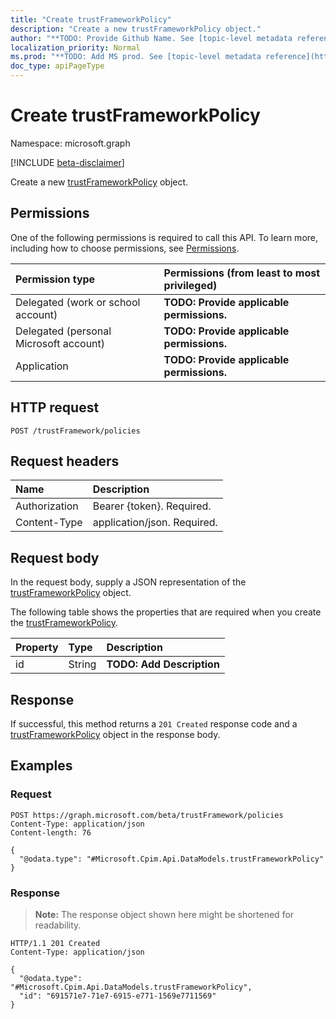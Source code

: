 ```yaml
---
title: "Create trustFrameworkPolicy"
description: "Create a new trustFrameworkPolicy object."
author: "**TODO: Provide Github Name. See [topic-level metadata reference](https://msgo.azurewebsites.net/add/document/guidelines/metadata.html#topic-level-metadata)**"
localization_priority: Normal
ms.prod: "**TODO: Add MS prod. See [topic-level metadata reference](https://msgo.azurewebsites.net/add/document/guidelines/metadata.html#topic-level-metadata)**"
doc_type: apiPageType
---
```


# Create trustFrameworkPolicy
Namespace: microsoft.graph

[!INCLUDE [beta-disclaimer](../../includes/beta-disclaimer.md)]

Create a new [trustFrameworkPolicy](../resources/trustframeworkpolicy.md) object.

## Permissions
One of the following permissions is required to call this API. To learn more, including how to choose permissions, see [Permissions](/graph/permissions-reference).

|Permission type|Permissions (from least to most privileged)|
|:---|:---|
|Delegated (work or school account)|**TODO: Provide applicable permissions.**|
|Delegated (personal Microsoft account)|**TODO: Provide applicable permissions.**|
|Application|**TODO: Provide applicable permissions.**|

## HTTP request

<!-- {
  "blockType": "ignored"
}
-->
``` http
POST /trustFramework/policies
```

## Request headers
|Name|Description|
|:---|:---|
|Authorization|Bearer {token}. Required.|
|Content-Type|application/json. Required.|

## Request body
In the request body, supply a JSON representation of the [trustFrameworkPolicy](../resources/trustframeworkpolicy.md) object.

The following table shows the properties that are required when you create the [trustFrameworkPolicy](../resources/trustframeworkpolicy.md).

|Property|Type|Description|
|:---|:---|:---|
|id|String|**TODO: Add Description**|



## Response

If successful, this method returns a `201 Created` response code and a [trustFrameworkPolicy](../resources/trustframeworkpolicy.md) object in the response body.

## Examples

### Request
<!-- {
  "blockType": "request",
  "name": "create_trustframeworkpolicy_from_"
}
-->
``` http
POST https://graph.microsoft.com/beta/trustFramework/policies
Content-Type: application/json
Content-length: 76

{
  "@odata.type": "#Microsoft.Cpim.Api.DataModels.trustFrameworkPolicy"
}
```


### Response
>**Note:** The response object shown here might be shortened for readability.
<!-- {
  "blockType": "response",
  "truncated": true,
  "@odata.type": "Microsoft.Cpim.Api.DataModels.trustFrameworkPolicy"
}
-->
``` http
HTTP/1.1 201 Created
Content-Type: application/json

{
  "@odata.type": "#Microsoft.Cpim.Api.DataModels.trustFrameworkPolicy",
  "id": "691571e7-71e7-6915-e771-1569e7711569"
}
```

